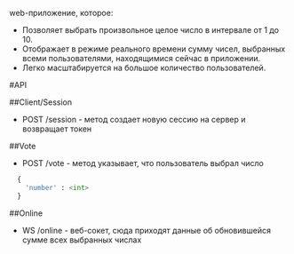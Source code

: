 web-приложение, которое:

- Позволяет выбрать произвольное целое число в интервале от 1 до 10.
- Отображает в режиме реального времени сумму чисел, выбранных всеми пользователями, находящимися сейчас в приложении.
- Легко масштабируется на большое количество пользователей.

#API

##Client/Session
* POST /session - метод создает новую сессию на сервер и возвращает токен

##Vote
* POST /vote - метод указывает, что пользователь выбрал число
``` python  
  {
    'number' : <int>
  }
```

##Online
* WS /online - веб-сокет, сюда приходят данные об обновившейся сумме всех выбранных числах